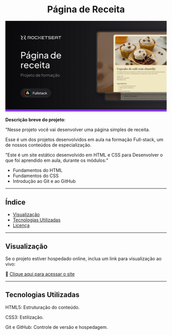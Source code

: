 <h1 align="center">Página de Receita</h1>

![Capa do Projeto](./src/assets/.github/Cover.jpg)

**Descrição breve do projeto**:

"Nesse projeto você vai desenvolver uma página simples de receita.

Esse é um dos projetos desenvolvidos em aula na formação Full-stack, um de nossos conteúdos de especialização.

"Este é um site estático desenvolvido em HTML e CSS para Desenvolver o que foi aprendido em aula, durante os módulos:"

- Fundamentos do HTML
- Fundamentos do CSS
- Introdução ao Git e ao GitHub

---

## Índice

- [Visualização](#visualização)
- [Tecnologias Utilizadas](#tecnologias-utilizadas)
- [Licença](#licença)

---

## Visualização

Se o projeto estiver hospedado online, inclua um link para visualização ao vivo:

🔗 [Clique aqui para acessar o site](https://caiovinicius-full-stack.github.io/Pagina-de-receita-Rocketseat/)

---

## Tecnologias Utilizadas

HTML5: Estruturação do conteúdo.

CSS3: Estilização.

Git e GitHub: Controle de versão e hospedagem.
